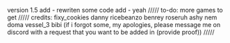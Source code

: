 version 1.5
add - rewriten some code
add - yeah
/////
to-do:
more games to get
/////
credits:
fixy_cookies
danny
ricebeanzo
benrey
roseruh
ashy
nem
doma
vessel_3
bibi
(if i forgot some, my apologies, please message me on discord with a request that you want to be added in (provide proof))
/////